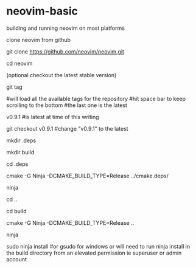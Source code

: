 # neovim-basic

building and running neovim on most platforms

clone neovim from github

git clone https://github.com/neovim/neovim.git

cd neovim

(optional checkout the latest stable version)

git tag

#will load all the available tags for the repository
#hit space bar to keep scrolling to the bottom
#the last one is the latest

v0.9.1 
#is latest at time of this writing

git checkout v0.9.1
#change "v0.9.1" to the latest

mkdir .deps

mkdir build

cd .deps

cmake -G Ninja -DCMAKE_BUILD_TYPE=Release ../cmake.deps/

ninja

cd ..

cd build

cmake -G Ninja -DCMAKE_BUILD_TYPE=Release ..

ninja

sudo ninja install
#or gsudo for windows or will need to run ninja install in the build directory from an elevated permission ie superuser or admin account


